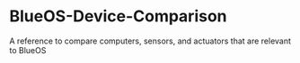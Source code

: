 # BlueOS-Device-Comparison
A reference to compare computers, sensors, and actuators that are relevant to BlueOS

